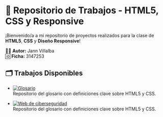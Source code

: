 # 📁 Repositorio de Trabajos - HTML5, CSS y Responsive

¡Bienvenido/a a mi repositorio de proyectos realizados para la clase de **HTML5**, **CSS** y **Diseño Responsive**!

🧑‍💻 **Autor:** Jann Villalba  
🆔 **Ficha:** 3147253  

## 🗂 Trabajos Disponibles

- [![Glosario](https://img.shields.io/badge/Ver_Glosario-%F0%9F%93%9D-green?style=flat-square)](https://github.com/JannVillalba/sena_html_y_css/tree/Glosario)  
  Repositorio del glosario con definiciones clave sobre HTML5 y CSS.

- [![Web de ciberseguridad](https://img.shields.io/badge/Ver_web_ciberseguridad-%F0%9F%93%9D-green?style=flat-square)](https://github.com/JannVillalba/sena_html_y_css/tree/main/web-ciberseguridad)  
  Repositorio del glosario con definiciones clave sobre HTML5 y CSS.
